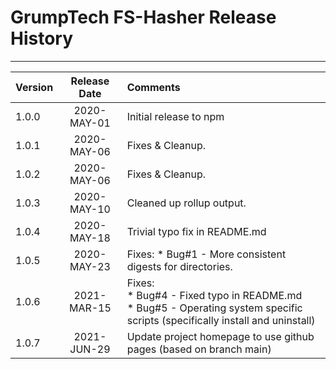 # GrumpTech FS-Hasher Release History
---

Version | Release Date | Comments
:------ | :----------: | :-------
1.0.0   | 2020-MAY-01 | Initial release to npm
1.0.1   | 2020-MAY-06 | Fixes & Cleanup.
1.0.2   | 2020-MAY-06 | Fixes & Cleanup.
1.0.3   | 2020-MAY-10 | Cleaned up rollup output.
1.0.4   | 2020-MAY-18 | Trivial typo fix in README.md
1.0.5   | 2020-MAY-23 | Fixes: * Bug#1 - More consistent digests for directories.
1.0.6   | 2021-MAR-15 | Fixes:<br>* Bug#4 - Fixed typo in README.md<br>* Bug#5 - Operating system specific scripts (specifically install and uninstall)
1.0.7   | 2021-JUN-29 | Update project homepage to use github pages (based on branch main)

